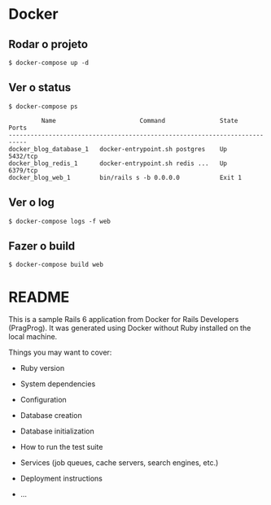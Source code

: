 # Docker

## Rodar o projeto

```
$ docker-compose up -d
```

## Ver o status

```
$ docker-compose ps

         Name                       Command               State     Ports
---------------------------------------------------------------------------
docker_blog_database_1   docker-entrypoint.sh postgres    Up       5432/tcp
docker_blog_redis_1      docker-entrypoint.sh redis ...   Up       6379/tcp
docker_blog_web_1        bin/rails s -b 0.0.0.0           Exit 1
```

## Ver o log

```
$ docker-compose logs -f web
```

## Fazer o build

```
$ docker-compose build web
```

# README

This is a sample Rails 6 application from Docker for Rails Developers (PragProg).
It was generated using Docker without Ruby installed on the local machine.

Things you may want to cover:

- Ruby version

- System dependencies

- Configuration

- Database creation

- Database initialization

- How to run the test suite

- Services (job queues, cache servers, search engines, etc.)

- Deployment instructions

- ...
